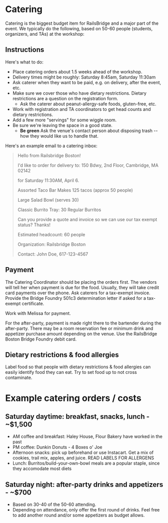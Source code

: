 # Catering

Catering is the biggest budget item for RailsBridge and a major part of the
event. We typically do the following, based on 50-60 people (students, organizers, and TAs) at the workshop:

## Instructions

Here's what to do:
* Place catering orders about 1.5 weeks ahead of the workshop.
* Delivery times might be roughly: Saturday 8:45am, Saturday 11:30am
* Ask caterer when they want to be paid, e.g. on delivery, after the event, etc.
* Make sure we cover those who have dietary restrictions. Dietary restrictions
are a question on the registration form.
  * Ask the caterer about peanut-allergy-safe foods, gluten-free, etc.
* Work with registration and TA coordinators to get head counts and dietary
restrictions.
* Add a few more "servings" for some wiggle room.
* Be sure we're leaving the space in a good state.
  * **Be green** Ask the venue's contact person about disposing trash -- how
they would like us to handle that.

Here's an example email to a catering inbox:
> Hello from Railsbridge Boston!
> 
> I'd like to order for delivery to:
> 150 Bdwy, 2nd Floor, Cambridge, MA 02142
> 
> for Saturday 11:30AM, April 6.
> 
> Assorted Taco Bar Makes 125 tacos (approx 50 people)
> 
> Large Salad Bowl (serves 30) 
> 
> Classic Burrito Tray: 30 Regular Burritos
> 
> Can you provide a quote and invoice so we can use our tax exempt status? Thanks!
> 
> 
> Estimated headcount: 60 people
> 
> Organization: Railsbridge Boston
> 
> Contact: John Doe, 617-123-4567

## Payment

The Catering Coordinator should be placing the orders first. The vendors will
tell her when payment is due for the food. Usually, they will take credit card
payments over the phone. Ask caterers for a tax-exempt invoice. Provide the Bridge 
Foundry 501c3 determination letter if asked for a tax-exempt certificate.

Work with Melissa for payment. 

For the after-party, payment is made right there to the bartender during the
after-party. There may be a room reservation fee or minimum drink and appetizer
purchase amount depending on the venue. Use the RailsBridge Boston Bridge
Foundry debit card.

## Dietary restrictions & food allergies

Label food so that people with dietary restrictions & food allergies can easily identify food they can eat. Try to set food up to not cross contaminate.

# Example catering orders / costs

## Saturday daytime: breakfast, snacks, lunch - ~$1,500
* AM coffee and breakfast: Haley House, Flour Bakery have worked in the past
* PM coffee: Dunkin Donuts - 4 Boxes o' Joe
* Afternoon snacks: pick up beforehand or use Instacart. Get a mix of cookies, trail mix, apples, and juice. READ LABELS FOR ALLERGENS
* Lunch: Burritos/build-your-own-bowl meals are a popular staple, since they accomodate most diets

## Saturday night: after-party drinks and appetizers - ~$700

* Based on 30-40 of the 50-60 attending.
* Depending on attendance, only offer the first round of drinks. Feel free to
add another round and/or some appetizers as budget allows.

